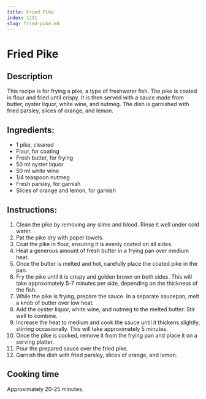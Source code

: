 ```yaml
---
title: Fried Pike
index: 1231
slug: fried-pike.md
---
```


# Fried Pike

## Description
This recipe is for frying a pike, a type of freshwater fish. The pike is coated in flour and fried until crispy. It is then served with a sauce made from butter, oyster liquor, white wine, and nutmeg. The dish is garnished with fried parsley, slices of orange, and lemon.

## Ingredients:
- 1 pike, cleaned
- Flour, for coating
- Fresh butter, for frying
- 50 ml oyster liquor
- 50 ml white wine
- 1/4 teaspoon nutmeg
- Fresh parsley, for garnish
- Slices of orange and lemon, for garnish

## Instructions:
1. Clean the pike by removing any slime and blood. Rinse it well under cold water.
2. Pat the pike dry with paper towels.
3. Coat the pike in flour, ensuring it is evenly coated on all sides.
4. Heat a generous amount of fresh butter in a frying pan over medium heat.
5. Once the butter is melted and hot, carefully place the coated pike in the pan.
6. Fry the pike until it is crispy and golden brown on both sides. This will take approximately 5-7 minutes per side, depending on the thickness of the fish.
7. While the pike is frying, prepare the sauce. In a separate saucepan, melt a knob of butter over low heat.
8. Add the oyster liquor, white wine, and nutmeg to the melted butter. Stir well to combine.
9. Increase the heat to medium and cook the sauce until it thickens slightly, stirring occasionally. This will take approximately 5 minutes.
10. Once the pike is cooked, remove it from the frying pan and place it on a serving platter.
11. Pour the prepared sauce over the fried pike.
12. Garnish the dish with fried parsley, slices of orange, and lemon.

## Cooking time
Approximately 20-25 minutes.